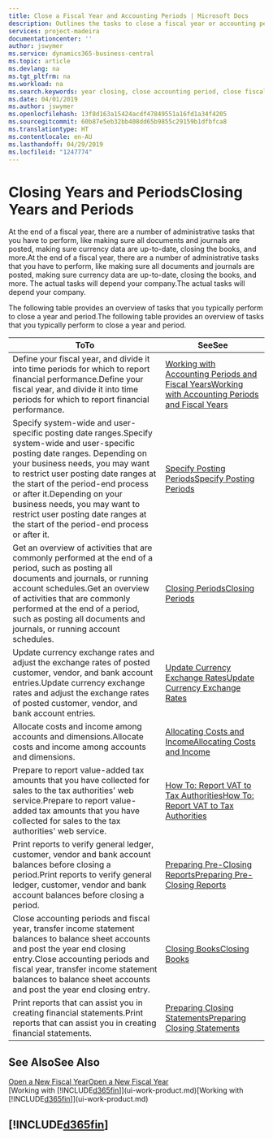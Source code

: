 ```yaml
---
title: Close a Fiscal Year and Accounting Periods | Microsoft Docs
description: Outlines the tasks to close a fiscal year or accounting period, for example, making sure documents and journals are posted and verifying bank balances.
services: project-madeira
documentationcenter: ''
author: jswymer
ms.service: dynamics365-business-central
ms.topic: article
ms.devlang: na
ms.tgt_pltfrm: na
ms.workload: na
ms.search.keywords: year closing, close accounting period, close fiscal year, bank account detailed trial balance
ms.date: 04/01/2019
ms.author: jswymer
ms.openlocfilehash: 13f8d163a15424acdf47849551a16fd1a34f4205
ms.sourcegitcommit: 60b87e5eb32bb408dd65b9855c29159b1dfbfca8
ms.translationtype: HT
ms.contentlocale: en-AU
ms.lasthandoff: 04/29/2019
ms.locfileid: "1247774"
---
```

# <a name="closing-years-and-periods"></a><span data-ttu-id="9e4b1-103">Closing Years and Periods</span><span class="sxs-lookup"><span data-stu-id="9e4b1-103">Closing Years and Periods</span></span>
<span data-ttu-id="9e4b1-104">At the end of a fiscal year, there are a number of administrative tasks that you have to perform, like making sure all documents and journals are posted, making sure currency data are up-to-date, closing the books, and more.</span><span class="sxs-lookup"><span data-stu-id="9e4b1-104">At the end of a fiscal year, there are a number of administrative tasks that you have to perform, like making sure all documents and journals are posted, making sure currency data are up-to-date, closing the books, and more.</span></span> <span data-ttu-id="9e4b1-105">The actual tasks will depend your company.</span><span class="sxs-lookup"><span data-stu-id="9e4b1-105">The actual tasks will depend your company.</span></span>

<span data-ttu-id="9e4b1-106">The following table provides an overview of tasks that you typically perform to close a year and period.</span><span class="sxs-lookup"><span data-stu-id="9e4b1-106">The following table provides an overview of tasks that you typically perform to close a year and period.</span></span>

| <span data-ttu-id="9e4b1-107">To</span><span class="sxs-lookup"><span data-stu-id="9e4b1-107">To</span></span> | <span data-ttu-id="9e4b1-108">See</span><span class="sxs-lookup"><span data-stu-id="9e4b1-108">See</span></span> |
| --- | --- |
| <span data-ttu-id="9e4b1-109">Define your fiscal year, and divide it into time periods for which to report financial performance.</span><span class="sxs-lookup"><span data-stu-id="9e4b1-109">Define your fiscal year, and divide it into time periods for which to report financial performance.</span></span> | [<span data-ttu-id="9e4b1-110">Working with Accounting Periods and Fiscal Years</span><span class="sxs-lookup"><span data-stu-id="9e4b1-110">Working with Accounting Periods and Fiscal Years</span></span>](finance-accounting-periods-and-fiscal-years.md)|
| <span data-ttu-id="9e4b1-111">Specify system-wide and user-specific posting date ranges.</span><span class="sxs-lookup"><span data-stu-id="9e4b1-111">Specify system-wide and user-specific posting date ranges.</span></span> <span data-ttu-id="9e4b1-112">Depending on your business needs, you may want to restrict user posting date ranges at the start of the period-end process or after it.</span><span class="sxs-lookup"><span data-stu-id="9e4b1-112">Depending on your business needs, you may want to restrict user posting date ranges at the start of the period-end process or after it.</span></span> |[<span data-ttu-id="9e4b1-113">Specify Posting Periods</span><span class="sxs-lookup"><span data-stu-id="9e4b1-113">Specify Posting Periods</span></span>](finance-how-specify-posting-periods.md) |
| <span data-ttu-id="9e4b1-114">Get an overview of activities that are commonly performed at the end of a period, such as posting all documents and journals, or running account schedules.</span><span class="sxs-lookup"><span data-stu-id="9e4b1-114">Get an overview of activities that are commonly performed at the end of a period, such as posting all documents and journals, or running account schedules.</span></span> |[<span data-ttu-id="9e4b1-115">Closing Periods</span><span class="sxs-lookup"><span data-stu-id="9e4b1-115">Closing Periods</span></span>](year-how-complete-period-end-processes.md) |
| <span data-ttu-id="9e4b1-116">Update currency exchange rates and adjust the exchange rates of posted customer, vendor, and bank account entries.</span><span class="sxs-lookup"><span data-stu-id="9e4b1-116">Update currency exchange rates and adjust the exchange rates of posted customer, vendor, and bank account entries.</span></span> |[<span data-ttu-id="9e4b1-117">Update Currency Exchange Rates</span><span class="sxs-lookup"><span data-stu-id="9e4b1-117">Update Currency Exchange Rates</span></span>](finance-how-update-currencies.md) |
| <span data-ttu-id="9e4b1-118">Allocate costs and income among accounts and dimensions.</span><span class="sxs-lookup"><span data-stu-id="9e4b1-118">Allocate costs and income among accounts and dimensions.</span></span> |[<span data-ttu-id="9e4b1-119">Allocating Costs and Income</span><span class="sxs-lookup"><span data-stu-id="9e4b1-119">Allocating Costs and Income</span></span>](year-allocate-costs-income.md) |
| <span data-ttu-id="9e4b1-120">Prepare to report value-added tax amounts that you have collected for sales to the tax authorities' web service.</span><span class="sxs-lookup"><span data-stu-id="9e4b1-120">Prepare to report value-added tax amounts that you have collected for sales to the tax authorities' web service.</span></span> |[<span data-ttu-id="9e4b1-121">How To: Report VAT to Tax Authorities</span><span class="sxs-lookup"><span data-stu-id="9e4b1-121">How To: Report VAT to Tax Authorities</span></span>](finance-how-report-vat.md)|
| <span data-ttu-id="9e4b1-122">Print reports to verify general ledger, customer, vendor and bank account balances before closing a period.</span><span class="sxs-lookup"><span data-stu-id="9e4b1-122">Print reports to verify general ledger, customer, vendor and bank account balances before closing a period.</span></span> |[<span data-ttu-id="9e4b1-123">Preparing Pre-Closing Reports</span><span class="sxs-lookup"><span data-stu-id="9e4b1-123">Preparing Pre-Closing Reports</span></span>](year-prepare-preclose-reports.md) |
| <span data-ttu-id="9e4b1-124">Close accounting periods and fiscal year, transfer income statement balances to balance sheet accounts and post the year end closing entry.</span><span class="sxs-lookup"><span data-stu-id="9e4b1-124">Close accounting periods and fiscal year, transfer income statement balances to balance sheet accounts and post the year end closing entry.</span></span> |[<span data-ttu-id="9e4b1-125">Closing Books</span><span class="sxs-lookup"><span data-stu-id="9e4b1-125">Closing Books</span></span>](year-close-books.md) |
| <span data-ttu-id="9e4b1-126">Print reports that can assist you in creating financial statements.</span><span class="sxs-lookup"><span data-stu-id="9e4b1-126">Print reports that can assist you in creating financial statements.</span></span> |[<span data-ttu-id="9e4b1-127">Preparing Closing Statements</span><span class="sxs-lookup"><span data-stu-id="9e4b1-127">Preparing Closing Statements</span></span>](year-prepare-close-statement.md) |

## <a name="see-also"></a><span data-ttu-id="9e4b1-128">See Also</span><span class="sxs-lookup"><span data-stu-id="9e4b1-128">See Also</span></span>
[<span data-ttu-id="9e4b1-129">Open a New Fiscal Year</span><span class="sxs-lookup"><span data-stu-id="9e4b1-129">Open a New Fiscal Year</span></span>](finance-how-open-new-fiscal-year.md)  
<span data-ttu-id="9e4b1-130">[Working with [!INCLUDE[d365fin](includes/d365fin_md.md)]](ui-work-product.md)</span><span class="sxs-lookup"><span data-stu-id="9e4b1-130">[Working with [!INCLUDE[d365fin](includes/d365fin_md.md)]](ui-work-product.md)</span></span>

## [!INCLUDE[d365fin](includes/free_trial_md.md)]  
 
